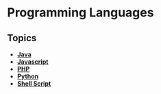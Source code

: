# Programming Languages

## Topics

* ****[**Java**](java/)****
* ****[**Javascript**](javascript/)****
* ****[**PHP**](php/)****
* ****[**Python**](python.md)****
* ****[**Shell Script**](shell-script.md)****
